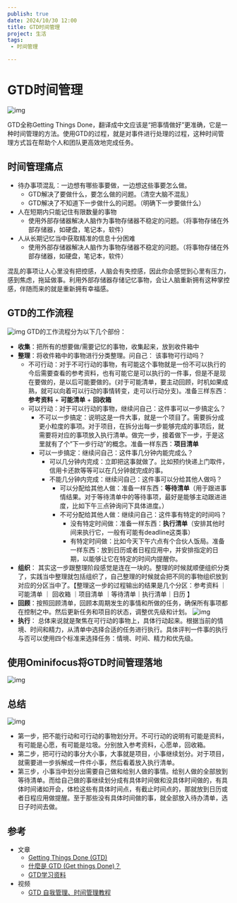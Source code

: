 ```yaml
---
publish: true
date: 2024/10/30 12:00
title: GTD时间管理
project: 生活
tags:
 - 时间管理

---
```


# GTD时间管理

![img](/life/gtd-process1.png)

GTD全称Getting Things Done，翻译成中文应该是“把事情做好”更准确，它是一种时间管理的方法。使用GTD的过程，就是对事件进行处理的过程，这种时间管理方式旨在帮助个人和团队更高效地完成任务。

## 时间管理痛点

- 待办事项混乱：一边想有哪些事要做，一边想这些事要怎么做。
  - GTD解决了要做什么，要怎么做的问题。（清空大脑不混乱）
  - GTD解决了不知道下一步做什么的问题。（明确下一步要做什么）
- 人在短期内只能记住有限数量的事物
  - 使用外部存储器解决人脑作为事物存储器不稳定的问题。（将事物存储在外部存储器，如硬盘，笔记本，软件）
- 人从长期记忆当中获取精准的信息十分困难
  - 使用外部存储器解决人脑作为事物存储器不稳定的问题。（将事物存储在外部存储器，如硬盘，笔记本，软件）

混乱的事项让人心里没有把控感，人脑会有失控感，因此你会感觉到心里有压力，感到焦虑，拖延做事。利用外部存储器存储记忆事物，会让人脑重新拥有这种掌控感，伴随而来的就是重新拥有幸福感。

## GTD的工作流程

![img](/life/gtd-process2.png)
GTD的工作流程分为以下几个部份：

- **收集**：把所有的想要做/需要记忆的事物，收集起来，放到收件箱中
- **整理**：将收件箱中的事物进行分类整理。问自己： 该事物可行动吗？
  - 不可行动：对于不可行动的事物，有可能这个事物就是一份不可以执行的今后需要查看的参考资料，也有可能它是可以执行的一件事，但是不是现在要做的，是以后可能要做的。(对于可能清单，要主动回顾，时机如果成熟，就可以向着可以行动的事情转变，走可以行动分支)。准备三样东西：**参考资料** + **可能清单** + **回收箱**
  - 可以行动：对于可以行动的事物，继续问自己：这件事可以一步搞定么？
    - 不可以一步搞定：说明这是一件大事，就是一个项目了。需要拆分成更小粒度的事项。对于项目，在拆分出每一步能够完成的事项后，就需要将对应的事项放入执行清单。做完一步，接着做下一步，于是这里就有了个”下一步行动”的概念。准备一样东西：**项目清单**
    - 可以一步搞定：继续问自己：这件事几分钟内能完成么？
      - 可以几分钟内完成：立即把这事就做了。比如预约快递上门取件，信用卡还款等等可以在几分钟就完成的事。
      - 不能几分钟内完成：继续问自己：这件事可以分给其他人做吗？
        - 可以分配给其他人做：准备一样东西：**等待清单**（用于跟进事情结果。对于等待清单中的等待事项，最好是能够主动跟进进度，比如下午三点钟询问下具体进度。）
        - 不可分配给其他人做：继续问自己：这件事有特定的时间吗？
          - 没有特定时间做：准备一样东西：**执行清单**（安排其他时间来执行它，一般有可能有deadline这类事）
          - 有特定时间做：比如今天下午六点有个合伙人饭局。准备一样东西：放到日历或者日程应用中，并安排指定的日期，以能够让它在特定的时间内提醒你。
- **组织**：
  其实这一步跟整理阶段感觉是连在一块的。整理的时候就顺便组织分类了，实践当中整理就包括组织了，自己整理的时候就会把不同的事物组织放到对应的分区当中了。【整理这一步的过程输出的结果是几个分区：参考资料 ｜ 可能清单 ｜ 回收箱 ｜项目清单 ｜等待清单｜执行清单｜日历 】
- **回顾**：按照回顾清单，回顾本周期发生的事情和所做的任务，确保所有事项都在控制之中。然后更新任务和项目的状态，调整优先级和计划。
  ![img](/life/gtd-weekly-review.png)
- **执行**：
  总体来说就是聚焦在可行动的事物上，具体行动起来。根据当前的情境、时间和精力，从清单中选择合适的任务进行执行。具体评判一件事的执行与否可以使用四个标准来选择任务：情境、时间、精力和优先级。

## 使用Ominifocus将GTD时间管理落地

![img](/life/omnifocus-use.png)

## 总结

![img](/life/gtd-process3.png)

- 第一步，把不能行动和可行动的事物划分开。不可行动的说明有可能是资料，有可能是心愿，有可能是垃圾。分别放入参考资料，心愿单，回收箱。
- 第二步，把可行动的事分大小事，大事就是项目，小事继续划分。对于项目，就需要进一步拆解成一件件小事，然后看着放入执行清单。
- 第三步，小事当中划分出需要自己做和给别人做的事情。给别人做的全部放到等待清单。而给自己做的事继续划分成有具体时间做和没具体时间做的，有具体时间诸如开会，体检这些有具体时间点，有截止时间点的，那就放到日历或者日程应用做提醒。至于那些没有具体时间做的事，就全部放入待办清单，选日子时间去做。

## 参考

- 文章
  - [Getting Things Done (GTD)](https://www.zenflowchart.com/guides/gtd-flowchart)
  - [什麼是 GTD (Get things Done)？](https://medium.com/pm%E7%9A%84%E7%94%9F%E7%94%A2%E5%8A%9B%E5%B7%A5%E5%85%B7%E7%AE%B1/%E4%BB%80%E9%BA%BC%E6%98%AF-gtd-get-things-done-1e266f71244a)
  - [GTD学习资料](https://www.cnblogs.com/gshang/p/16464093.html)
- 视频
  - [GTD 自我管理、时间管理教程](https://www.bilibili.com/video/BV1wE411176Q/?spm_id_from=333.337.search-card.all.click&vd_source=c899446e6f6ea3d984a4622ddf9c14a1)
